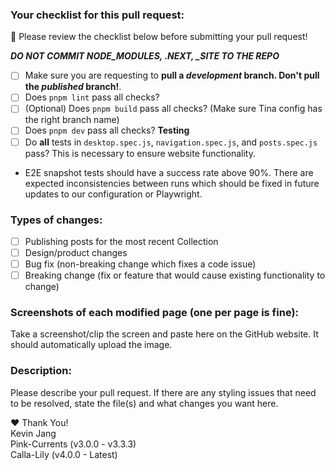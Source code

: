### Your checklist for this pull request:
🚨 Please review the checklist below before submitting your pull request!

***DO NOT COMMIT NODE_MODULES, .NEXT, _SITE TO THE REPO***

- [ ] Make sure you are requesting to **pull a *development* branch. Don't pull the *published* branch!**.
- [ ] Does `pnpm lint` pass all checks?
- [ ] (Optional) Does `pnpm build` pass all checks? (Make sure Tina config has the right branch name)
- [ ] Does `pnpm dev` pass all checks?
**Testing**
- [ ] Do **all** tests in `desktop.spec.js`, `navigation.spec.js`, and `posts.spec.js` pass? This is necessary to ensure website functionality.
- E2E snapshot tests should have a success rate above 90%. There are expected inconsistencies between runs which should be fixed in future updates to our configuration or Playwright.  

### Types of changes:
- [ ] Publishing posts for the most recent Collection
- [ ] Design/product changes
- [ ] Bug fix (non-breaking change which fixes a code issue)
- [ ] Breaking change (fix or feature that would cause existing functionality to change)

### Screenshots of each modified page (one per page is fine):
Take a screenshot/clip the screen and paste here on the GitHub website. It should automatically upload the image.

### Description:
Please describe your pull request. If there are any styling issues that need to be resolved, state the file(s) and what changes you want here.

❤ Thank You!  
Kevin Jang  
Pink-Currents (v3.0.0 - v3.3.3)  
Calla-Lily (v4.0.0 - Latest)  